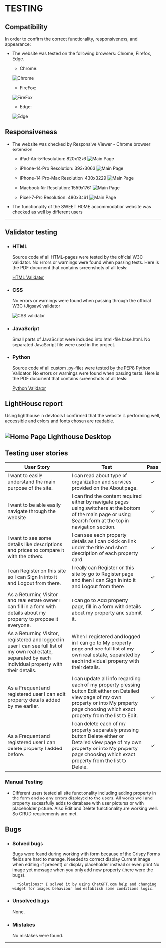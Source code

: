 # TESTING

## Compatibility

In order to confirm the correct functionality, responsiveness, and appearance:

+ The website was tested on the following browsers: Chrome, Firefox, Edge.

    - Chrome:

    ![Chrome](documentation/chrome.png)

    - FireFox:

    ![FireFox](documentation/firefox.jpg)

    - Edge:

    ![Edge](documentation/edge.jpg)

## Responsiveness

+ The website was checked by Responsive Viewer - Chrome browser extension
    - iPad-Air-5-Resolution: 820x1276
    ![Main Page](documentation/iPad-Air-5-820x1276.png)
    
    - iPhone-14-Pro Resolution: 393x3063
    ![Main Page](documentation/iPhone-14-Pro-393x3063.png)
    
    - iPhone-14-Pro-Max Resolution: 430x3229
    ![Main Page](documentation/iPhone-14-Pro-Max-430x3229.png)
    
    - Macbook-Air Resolution: 1559x1761
    ![Main Page](documentation/Macbook-Air-1559x1761.png)
    
    - Pixel-7-Pro Resolution: 480x3461
    ![Main Page](documentation/Pixel-7-Pro-480x3461.png)


+ The functionality of the SWEET HOME accommodation website was checked as well by different users.

---
## Validator testing

+ ### HTML
  Source code of all HTML-pages were tested by the official W3C validator.
  No errors or warnings were found when passing tests.
  Here is the PDF document that contains screenshots of all tests:

  [HTML Validator](documentation/html-validation.pdf)
        
+ ### CSS
  No errors or warnings were found when passing through the official W3C (Jigsaw) validator

  ![CSS validator](documentation/css-valid.png)

+ ### JavaScript
  Small parts of JavaScript were included into html-file base.html. 
  No separated JavaScript file were used in the project.

+ ###  Python

  Source code of all custom .py-files were tested by the PEP8 Python Validator.
  No errors or warnings were found when passing tests.
  Here is the PDF document that contains screenshots of all tests:

  [Python Validator](documentation/python-valid.pdf)
  
## LightHouse report

  Using lighthouse in devtools I confirmed that the website is performing well, accessible and colors and fonts chosen are readable.
  
  ![Home Page Lighthouse Desktop](documentation/lighthouse_home_page.png)
---

## Testing user stories
 
User Story |  Test | Pass
--- | --- | :---:
I want to easily understand the main purpose of the site. | I can read about type of organization and services provided on the About page. | &check;​
I want to be able easily navigate through the website | I can find the content required either by navigate pages using switchers at the bottom of the main page or using Search form at the top in navigation section. | &check;​
I want to see some details like descriptions and prices to compare it with the others. | I can see each property details as I can ckick on link under the title and short description of each property card.| &check;
I can Register on this site so I can Sign In into it and Logout from there. | I really can Register on this site by go to Register page and then I can Sign In into it and Logout from there. | &check;
As a Returning Visitor and real estate owner I can fill in a form with details about my property to propose it everyone. | I can go to Add property page, fill in a form with details about my property and submit it. | &check;
As a Returning Visitor, registered and logged in user I can see full list of my own real estate, separated by each individual property with their details. | When I registered and logged in I can go to My property page and see full list of my own real estate, separated by each individual property with their details. | &check;
As a Frequent and registered user I can edit property details added by me earlier. | I can update all info regarding each of my property pressing button Edit either on Detailed view page of my own property or into My property page choosing which exact property from the list to Edit. | &check;
As a Frequent and registered user I can delete property I added before. | I can delete each of my property separately pressing button Delete either on Detailed view page of my own property or into My property page choosing which exact property from the list to Delete. | &check;

 ### Manual Testing

  - Different users tested all site functionality including adding property in the form and no any errors displayed to the users. All works well and property sucessfully adds to database with user pictures or with placeholder picture. Also Edit and Delete functionality are working well. So CRUD requirements are met.
 
## Bugs
+ ### Solved bugs
    Bugs were found during working with form because of the Crispy Forms fields are hard to manage. Needed to correct display Current image when editing (if present) or display placeholder instead or even print No image yet message when you only add new property (there were the bugs).
    
        *Solutions:* I solved it by using ChatGPT.com help and changing widget for images behaviour and establish some conditions logic.

+ ### Unsolved bugs
    None.

+ ### Mistakes
    No mistakes were found.   
---